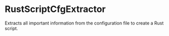 # RustScriptCfgExtractor
Extracts all important information from the configuration file to create a Rust script.
